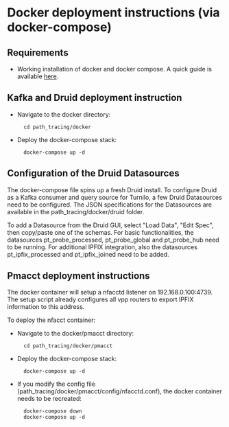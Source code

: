 # Docker deployment instructions (via docker-compose)

## Requirements

- Working installation of docker and docker compose. A quick guide is available [here](https://support.netfoundry.io/hc/en-us/articles/360057865692-Installing-Docker-and-docker-compose-for-Ubuntu-20-04).

## Kafka and Druid deployment instruction

- Navigate to the docker directory:

        cd path_tracing/docker

- Deploy the docker-compose stack:
        
        docker-compose up -d

## Configuration of the Druid Datasources

The docker-compose file spins up a fresh Druid install. To configure Druid as a Kafka consumer and query source for Turnilo, a few Druid Datasources need to be configured. The JSON specifications for the Datasources are available in the path_tracing/docker/druid folder. 

To add a Datasource from the Druid GUI, select "Load Data", "Edit Spec", then copy/paste one of the schemas. For basic functionalities, the datasources pt_probe_processed, pt_probe_global and pt_probe_hub need to be running. For additional IPFIX integration, also the datasources pt_ipfix_processed and pt_ipfix_joined need to be added. 

## Pmacct deployment instructions

The docker container will setup a nfacctd listener on 192.168.0.100:4739. The setup script already configures all vpp routers to export IPFIX information to this address. 

To deploy the nfacct container:

- Navigate to the docker/pmacct directory:

        cd path_tracing/docker/pmacct

- Deploy the docker-compose stack:

        docker-compose up -d

- If you modify the config file (path_tracing/docker/pmacct/config/nfacctd.conf), the docker container needs to be recreated:

        docker-compose down
        docker-compose up -d
